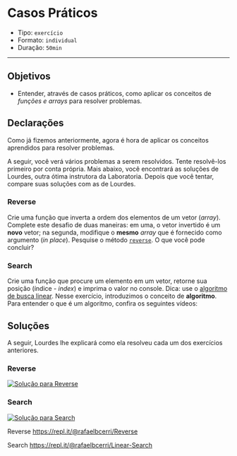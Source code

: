 # Casos Práticos

* Tipo: `exercício`
* Formato: `individual`
* Duração: `50min`

***

## Objetivos

* Entender, através de casos práticos, como aplicar os conceitos de _funções e_
  _arrays_ para resolver problemas.

## Declarações

Como já fizemos anteriormente, agora é hora de aplicar os conceitos aprendidos
para resolver problemas.

A seguir, você verá vários problemas a serem resolvidos. Tente resolvê-los
primeiro por conta própria. Mais abaixo, você encontrará as soluções de
Lourdes, outra ótima instrutora da Laboratoria. Depois que você tentar,
compare suas soluções com as de Lourdes.

### Reverse

Crie uma função que inverta a ordem dos elementos de um vetor \(_array_\).
Complete este desafio de duas maneiras: em uma, o vetor invertido é um **novo**
vetor; na segunda, modifique o **mesmo** _array_ que é fornecido como argumento
\(_in place_\). Pesquise o método [`reverse`](https://developer.mozilla.org/en/docs/Web/JavaScript/Reference/Global_Objects/Array/reverse). O que você pode concluir?

### Search

Crie uma função que procure um elemento em um vetor, retorne sua posição
\(índice - _index_\) e imprima o valor no console. Dica: use o
[algoritmo de busca linear](https://en.wikipedia.org/wiki/Linear_search).
Nesse exercício, introduzimos o conceito de **algoritmo**. Para entender o
que é um algoritmo, confira os seguintes vídeos:

## Soluções

A seguir, Lourdes lhe explicará como ela resolveu cada um dos exercícios
anteriores.

### Reverse

[![Solu&#xE7;&#xE3;o para Reverse](https://img.youtube.com/vi/BgcnOdIrUdo/0.jpg)](https://www.youtube.com/watch?v=BgcnOdIrUdo)

### Search

[![Solu&#xE7;&#xE3;o para Search](https://img.youtube.com/vi/JjcDSIShTm0/0.jpg)](https://www.youtube.com/watch?v=JjcDSIShTm0)


Reverse 
https://repl.it/@rafaelbcerri/Reverse

Search
https://repl.it/@rafaelbcerri/Linear-Search